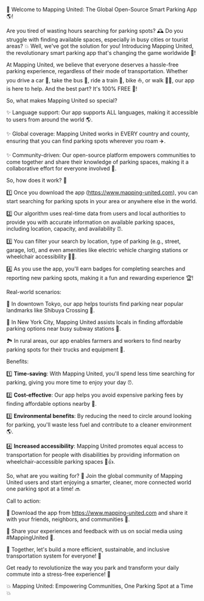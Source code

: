 🚀 Welcome to Mapping United: The Global Open-Source Smart Parking App 🌎!

Are you tired of wasting hours searching for parking spots? 🕰️ Do you struggle with finding available spaces, especially in busy cities or tourist areas? 💥 Well, we've got the solution for you! Introducing Mapping United, the revolutionary smart parking app that's changing the game worldwide 🔴!

At Mapping United, we believe that everyone deserves a hassle-free parking experience, regardless of their mode of transportation. Whether you drive a car 🚗, take the bus 🚌, ride a train 🚂, bike ⛵️, or walk 🏃‍♂️, our app is here to help. And the best part? It's 100% FREE 💸!

So, what makes Mapping United so special?

✨ Language support: Our app supports ALL languages, making it accessible to users from around the world 🌎.

✨ Global coverage: Mapping United works in EVERY country and county, ensuring that you can find parking spots wherever you roam ✈️.

✨ Community-driven: Our open-source platform empowers communities to come together and share their knowledge of parking spaces, making it a collaborative effort for everyone involved 👫.

So, how does it work? 🤔

1️⃣ Once you download the app (https://www.mapping-united.com), you can start searching for parking spots in your area or anywhere else in the world.

2️⃣ Our algorithm uses real-time data from users and local authorities to provide you with accurate information on available parking spaces, including location, capacity, and availability ⏰.

3️⃣ You can filter your search by location, type of parking (e.g., street, garage, lot), and even amenities like electric vehicle charging stations or wheelchair accessibility 🚗🔋.

4️⃣ As you use the app, you'll earn badges for completing searches and reporting new parking spots, making it a fun and rewarding experience 🏆!

Real-world scenarios:

🌃 In downtown Tokyo, our app helps tourists find parking near popular landmarks like Shibuya Crossing 👥.

💪 In New York City, Mapping United assists locals in finding affordable parking options near busy subway stations 🚂.

🏞️ In rural areas, our app enables farmers and workers to find nearby parking spots for their trucks and equipment 🌾.

Benefits:

1️⃣ **Time-saving**: With Mapping United, you'll spend less time searching for parking, giving you more time to enjoy your day ⏰.

2️⃣ **Cost-effective**: Our app helps you avoid expensive parking fees by finding affordable options nearby 💸.

3️⃣ **Environmental benefits**: By reducing the need to circle around looking for parking, you'll waste less fuel and contribute to a cleaner environment 🌎.

4️⃣ **Increased accessibility**: Mapping United promotes equal access to transportation for people with disabilities by providing information on wheelchair-accessible parking spaces 🚗👍.

So, what are you waiting for? 🤔 Join the global community of Mapping United users and start enjoying a smarter, cleaner, more connected world one parking spot at a time! 🔜

Call to action:

📲 Download the app from https://www.mapping-united.com and share it with your friends, neighbors, and communities 👫.

💬 Share your experiences and feedback with us on social media using #MappingUnited 📱.

👥 Together, let's build a more efficient, sustainable, and inclusive transportation system for everyone! 🌟

Get ready to revolutionize the way you park and transform your daily commute into a stress-free experience! 🔮

💥 Mapping United: Empowering Communities, One Parking Spot at a Time 💥